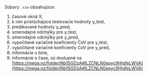 Súbory `.csv` obsahujúce:
1. časové okná X,
2. k nim prislúchajúce testovacie hodnoty y_test,
3. predikované hodnoty y_pred,
4. smerodajné odchýlky pre y_test,
5. smerodajné odchýlky pre y_pred,
6. vypočítané variačné koeficienty CoV pre y_test,
7. vypočítané variačné koeficienty CoV pre y_pred,
8. informácie o bine,
9. informácie o čase,
sú dostupné na [https://mega.nz/folder/Nb1SGDzA#ILZCNLN0epyc9HIgfeLWVA](https://mega.nz/folder/Nb1SGDzA#ILZCNLN0epyc9HIgfeLWVA)
